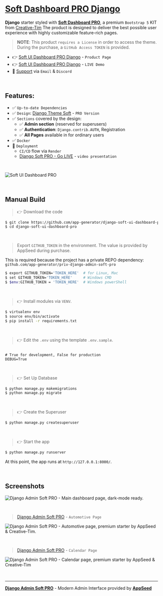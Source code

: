 # [Soft Dashboard PRO Django](https://appseed.us/product/soft-ui-dashboard-pro/django/)

**Django** starter styled with **[Soft Dashboard PRO](https://appseed.us/product/soft-ui-dashboard-pro/django/)**, a premium `Bootstrap 5` KIT from [Creative-Tim](https://bit.ly/3fKQZaL)
The product is designed to deliver the best possible user experience with highly customizable feature-rich pages. 

> **NOTE**: This product `requires a License` in order to access the theme. During the purchase, a `GitHub Access TOKEN` is provided. 

- 👉 [Soft UI Dashboard PRO Django](https://appseed.us/product/soft-ui-dashboard-pro/django/) - `Product Page`
- 👉 [Soft UI Dashboard PRO Django](https://django-soft-dash-pro.onrender.com) - `LIVE Demo`
- 🚀 [Support](https://appseed.us/support/) via `Email` & `Discord`

<br />

## Features: 

- ✅ `Up-to-date Dependencies`
- ✅ `Design`: [Django Theme Soft](https://github.com/app-generator/django-admin-soft-pro) - `PRO Version`
- ✅ `Sections` covered by the design:
  - ✅ **Admin section** (reserved for superusers)
  - ✅ **Authentication**: `Django.contrib.AUTH`, Registration
  - ✅ **All Pages** available in for ordinary users 
- ✅ `Docker`
- 🚀 `Deployment` 
  - `CI/CD` flow via `Render`
  - [Django Soft PRO - Go LIVE](https://www.youtube.com/watch?v=G1OM2L7XK5Y) - `video presentation`  

<br />

![Soft UI Dashboard PRO](https://user-images.githubusercontent.com/51070104/211132481-9a81ef68-42d4-44b3-b7e5-b700a99ef9e0.png)

<br />

## Manual Build 

> 👉 Download the code  

```bash
$ git clone https://github.com/app-generator/django-soft-ui-dashboard-pro.git
$ cd django-soft-ui-dashboard-pro
```

<br />

> Export `GITHUB_TOKEN` in the environment. The value is provided by AppSeed during purchase. 

This is required because the project has a private REPO dependency: `github.com/app-generator/priv-django-admin-soft-pro`

```bash
$ export GITHUB_TOKEN='TOKEN_HERE'  # for Linux, Mac
$ set GITHUB_TOKEN='TOKEN_HERE'     # Windows CMD
$ $env:GITHUB_TOKEN = 'TOKEN_HERE'  # Windows powerShell 
```

<br />

> 👉 Install modules via `VENV`.


```bash
$ virtualenv env
$ source env/bin/activate
$ pip install -r requirements.txt
```

<br />

> 👉 Edit the `.env` using the template `.env.sample`. 

```env

# True for development, False for production
DEBUG=True

```

<br />

> 👉 Set Up Database

```bash
$ python manage.py makemigrations
$ python manage.py migrate
```

<br />

> 👉 Create the Superuser

```bash
$ python manage.py createsuperuser
```

<br />

> 👉 Start the app

```bash
$ python manage.py runserver
```

At this point, the app runs at `http://127.0.0.1:8000/`. 

<br />

## Screenshots

![Django Admin Soft PRO - Main dashboard page, dark-mode ready.](https://user-images.githubusercontent.com/51070104/211251678-0ff9390a-2035-4cb3-b07d-62fa23f908d3.jpg)

<br />

> [Django Admin Soft PRO](https://appseed.us/product/soft-ui-dashboard-pro/django/) - `Automotive Page`

![Django Admin Soft PRO - Automotive page, premium starter by AppSeed & Creative-Tim.](https://user-images.githubusercontent.com/51070104/211251777-1ea7e1d4-b451-48c5-ad3a-164c58b1700c.jpg)

<br />

> [Django Admin Soft PRO](https://appseed.us/product/soft-ui-dashboard-pro/django/) - `Calendar Page`

![Django Admin Soft PRO - Calendar page, premium starter by AppSeed & Creative-Tim](https://user-images.githubusercontent.com/51070104/211251881-748489f7-a6e8-487f-9bd5-c721cc678c88.jpg)

<br />

---
**[Django Admin Soft PRO](https://appseed.us/product/soft-ui-dashboard-pro/django/)** - Modern Admin Interface provided by **[AppSeed](https://appseed.us/)**
